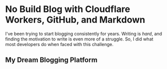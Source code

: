 <!---
title: No Build Blog with Cloudflare Workers, GitHub, and Markdown
description: Documenting my experience building a Markdown blog engine for myself that requires no builds for client-side code
socialImage: https://user-images.githubusercontent.com/5233399/235488415-310fbaad-a1e5-475e-b929-c4e87ef2811d.jpg
draft: true
-->

# No Build Blog with Cloudflare Workers, GitHub, and Markdown

I've been trying to start blogging consistently for years. Writing is _hard_, and finding the motivation to write is even more of a struggle. So, I did what most developers do when faced with this challenge.

## My Dream Blogging Platform
